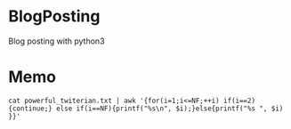 # BlogPosting
Blog posting with python3

# Memo
`cat powerful_twiterian.txt | awk '{for(i=1;i<=NF;++i) if(i==2){continue;} else if(i==NF){printf("%s\n", $i);}else{printf("%s ", $i) }}'`


